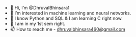 - 👋 Hi, I’m @DhruvalBhinsara1
- 👀 I’m interested in machine learning and neural networks.
- 🌱 I know Python and SQL & I am learning C right now.
- 📖 I am in my 1st sem right.
- 📫 How to reach me - dhruvalbhinsara460@gmail.com

<!---
DhruvalBhinsara1/DhruvalBhinsara1 is a ✨ special ✨ repository because its `README.md` (this file) appears on your GitHub profile.
You can click the Preview link to take a look at your changes.
--->
